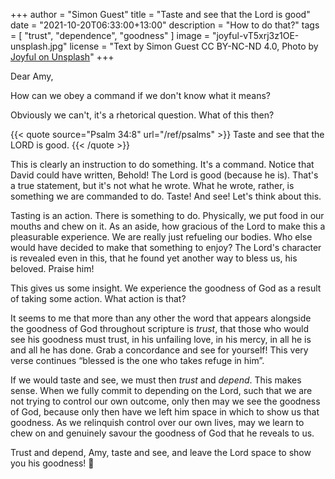 +++
author = "Simon Guest"
title = "Taste and see that the Lord is good"
date = "2021-10-20T06:33:00+13:00"
description = "How to do that?"
tags = [ "trust", "dependence", "goodness" ]
image = "joyful-vT5xrj3z1OE-unsplash.jpg"
license = "Text by Simon Guest CC BY-NC-ND 4.0, Photo by [Joyful on Unsplash](https://unsplash.com/photos/vT5xrj3z1OE)"
+++

Dear Amy,

How can we obey a command if we don't know what it means?

Obviously we can't, it's a rhetorical question. What of this then?

{{< quote source="Psalm 34:8" url="/ref/psalms" >}}
Taste and see that the LORD is good.
{{< /quote >}}

This is clearly an instruction to do something. It's a command. Notice that David could have written, Behold! The Lord is good (because he is). That's a true statement, but it's not what he wrote. What he wrote, rather, is something we are commanded to do. Taste! And see! Let's think about this.

Tasting is an action. There is something to do. Physically, we put food in our mouths and chew on it. As an aside, how gracious of the Lord to make this a pleasurable experience. We are really just refueling our bodies. Who else would have decided to make that something to enjoy? The Lord's character is revealed even in this, that he found yet another way to bless us, his beloved. Praise him!

This gives us some insight. We experience the goodness of God as a result of taking some action. What action is that?

It seems to me that more than any other the word that appears alongside the goodness of God throughout scripture is _trust_, that those who would see his goodness must trust, in his unfailing love, in his mercy, in all he is and all he has done. Grab a concordance and see for yourself! This very verse continues “blessed is the one who takes refuge in him”.

If we would taste and see, we must then _trust_ and _depend_. This makes sense. When we fully commit to depending on the Lord, such that we are not trying to control our own outcome, only then may we see the goodness of God, because only then have we left him space in which to show us that goodness. As we relinquish control over our own lives, may we learn to chew on and genuinely savour the goodness of God that he reveals to us.

Trust and depend, Amy, taste and see, and leave the Lord space to show you his goodness! 🙏
